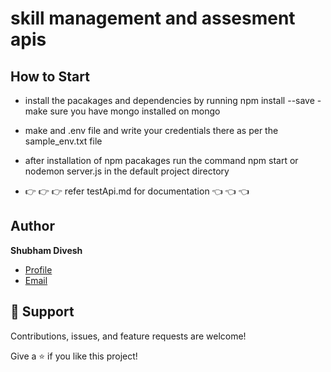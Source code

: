 # skill management and assesment apis


## How to Start

- install the pacakages and dependencies by running npm install --save
-make sure you have mongo installed on mongo
- make and .env file and write your credentials there as per the sample_env.txt file
- after installation of npm pacakages run the command npm start or nodemon server.js in the default project directory

-  👉 👉 👉 refer testApi.md for documentation 👈 👈 👈 

## Author

**Shubham Divesh**

- [Profile](https://github.com/diveshshubham "Shubham Divesh")
- [Email](mailto:divesh.shubham@gmail.com?subject=Hi "Hi!")


## 🤝 Support

Contributions, issues, and feature requests are welcome!

Give a ⭐️ if you like this project!
